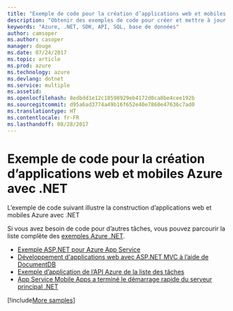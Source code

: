 ```yaml
---
title: "Exemple de code pour la création d’applications web et mobiles Azure avec .NET"
description: "Obtenir des exemples de code pour créer et mettre à jour Azure Web Apps à l’aide de .NET"
keywords: "Azure, .NET, SDK, API, SQL, base de données"
author: camsoper
ms.author: casoper
manager: douge
ms.date: 07/24/2017
ms.topic: article
ms.prod: azure
ms.technology: azure
ms.devlang: dotnet
ms.service: multiple
ms.assetid: 
ms.openlocfilehash: 8edbdd1e12c18598929eb4172d0ca8be4cee192b
ms.sourcegitcommit: d95a6ad3774a49b16f652e40e7860e47636c7ad0
ms.translationtype: HT
ms.contentlocale: fr-FR
ms.lasthandoff: 08/28/2017
---
```

# <a name="sample-code-for-building-azure-web-and-mobile-apps-with-net"></a>Exemple de code pour la création d’applications web et mobiles Azure avec .NET

L’exemple de code suivant illustre la construction d’applications web et mobiles Azure avec .NET

Si vous avez besoin de code pour d’autres tâches, vous pouvez parcourir la liste complète des [exemples Azure .NET](https://azure.microsoft.com/resources/samples/?platform=dotnet&view=azure-dotnet).

- [Exemple ASP.NET pour Azure App Service](https://azure.microsoft.com/en-us/resources/samples/app-service-web-dotnet-get-started/)
- [Développement d'applications web avec ASP.NET MVC à l’aide de DocumentDB](https://azure.microsoft.com/en-us/resources/samples/documentdb-dotnet-todo-app/
)
- [Exemple d’application de l’API Azure de la liste des tâches](https://azure.microsoft.com/en-us/resources/samples/app-service-api-dotnet-todo-list/?cdn=disable)
- [App Service Mobile Apps a terminé le démarrage rapide du serveur principal .NET](https://azure.microsoft.com/en-us/resources/samples/app-service-mobile-dotnet-backend-quickstart/)


[!include[More samples](includes/more-samples.md)]
